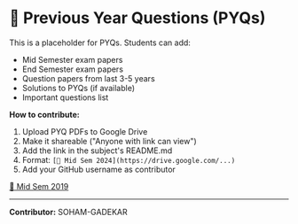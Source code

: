 # 📝 Previous Year Questions (PYQs)

This is a placeholder for PYQs. Students can add:
- Mid Semester exam papers
- End Semester exam papers
- Question papers from last 3-5 years
- Solutions to PYQs (if available)
- Important questions list

**How to contribute:**
1. Upload PYQ PDFs to Google Drive
2. Make it shareable ("Anyone with link can view")
3. Add the link in the subject's README.md
4. Format: `[📝 Mid Sem 2024](https://drive.google.com/...)`
5. Add your GitHub username as contributor

[📝 Mid Sem 2019](https://drive.google.com/drive/folders/12nfA-Ij29g0PAdPKiSYpZsVKUheLfVq1?usp=drive_link)

---
**Contributor:** SOHAM-GADEKAR